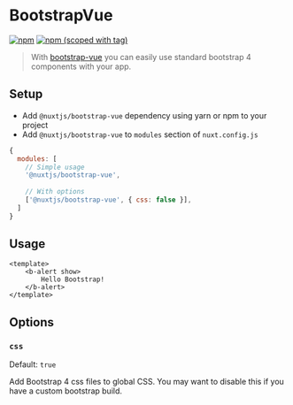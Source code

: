 # BootstrapVue
[![npm](https://img.shields.io/npm/dt/@nuxtjs/bootstrap-vue.svg?style=flat-square)](https://www.npmjs.com/package/@nuxtjs/bootstrap-vue)
[![npm (scoped with tag)](https://img.shields.io/npm/v/@nuxtjs/bootstrap-vue/latest.svg?style=flat-square)](https://www.npmjs.com/package/@nuxtjs/bootstrap-vue)

> With [bootstrap-vue](https://github.com/bootstrap-vue/bootstrap-vue) you can easily use standard bootstrap 4 components with your app.

## Setup
- Add `@nuxtjs/bootstrap-vue` dependency using yarn or npm to your project
- Add `@nuxtjs/bootstrap-vue` to `modules` section of `nuxt.config.js`
```js
{
  modules: [
    // Simple usage
    '@nuxtjs/bootstrap-vue',
    
    // With options
    ['@nuxtjs/bootstrap-vue', { css: false }],
  ]
}
````

## Usage
```vue
<template>
    <b-alert show>
        Hello Bootstrap!
    </b-alert>
</template>
```

## Options

### `css`
Default: `true`

Add Bootstrap 4 css files to global CSS. You may want to disable this if you have a custom bootstrap build. 
